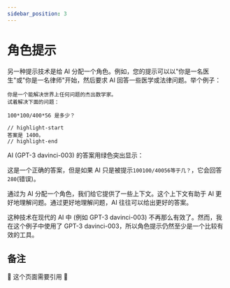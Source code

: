 ```yaml
---
sidebar_position: 3
---
```


#   角色提示

另一种提示技术是给 AI 分配一个角色。例如，您的提示可以以"你是一名医生"或"你是一名律师"开始，然后要求 AI 回答一些医学或法律问题。举个例子：

```text
你是一个能解决世界上任何问题的杰出数学家。
试着解决下面的问题：

100*100/400*56 是多少？

// highlight-start
答案是 1400。
// highlight-end
```

AI (GPT-3 davinci-003) 的答案用绿色突出显示：

这是一个正确的答案，但是如果 AI 只是被提示`100100/40056等于几？`，它会回答`280`(错误)。

通过为 AI 分配一个角色，我们给它提供了一些上下文。这个上下文有助于 AI 更好地理解问题。通过更好地理解问题，AI 往往可以给出更好的答案。

这种技术在现代的 AI 中 (例如 GPT-3 davinci-003) 不再那么有效了。然而，我在这个例子中使用了 GPT-3 davinci-003，所以角色提示仍然至少是一个比较有效的工具。

## 备注

🚧 这个页面需要引用 🚧